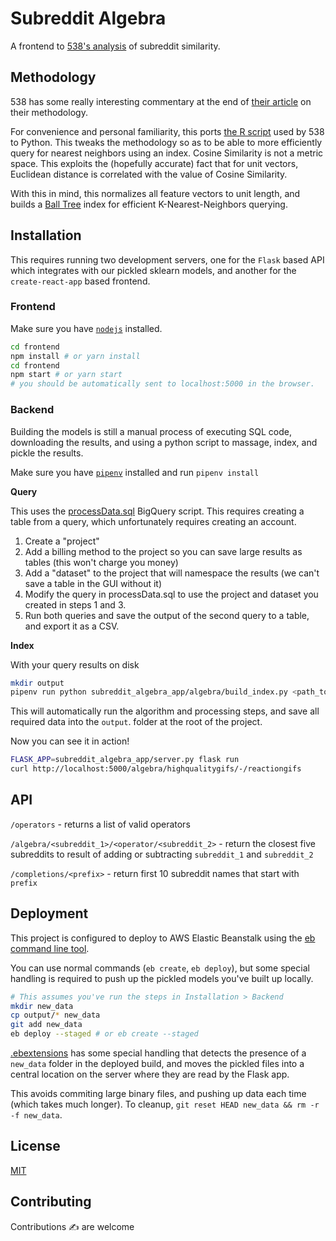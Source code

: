 # Subreddit Algebra
A frontend to [538's analysis](https://fivethirtyeight.com/features/dissecting-trumps-most-rabid-online-following) of subreddit similarity.

## Methodology
538 has some really interesting commentary at the end of [their article](https://fivethirtyeight.com/features/dissecting-trumps-most-rabid-online-following/) on their methodology.

For convenience and personal familiarity, this ports [the R script](https://github.com/fivethirtyeight/data/blob/master/subreddit-algebra/processData.sql) used by 538 to Python. This tweaks the methodology so as to be able to more efficiently query for nearest neighbors using an index. Cosine Similarity is not a metric space. This exploits the (hopefully accurate) fact that for unit vectors, Euclidean distance is correlated with the value of Cosine Similarity.

With this in mind, this normalizes all feature vectors to unit length, and builds a [Ball Tree](http://scikit-learn.org/stable/modules/generated/sklearn.neighbors.BallTree.html#sklearn.neighbors.BallTree) index for efficient K-Nearest-Neighbors querying.

## Installation
This requires running two development servers, one for the `Flask` based API which integrates with our pickled sklearn models, and another for the `create-react-app` based frontend.

### Frontend
Make sure you have [`nodejs`](https://github.com/creationix/nvm/) installed.

```bash
cd frontend
npm install # or yarn install
cd frontend
npm start # or yarn start
# you should be automatically sent to localhost:5000 in the browser.
```


### Backend
Building the models is still a manual process of executing SQL code, downloading the results, and using a python script to massage, index, and pickle the results.

Make sure you have [`pipenv`](http://docs.pipenv.org/en/latest/) installed and run `pipenv install`

**Query**

This uses the [processData.sql](bigquery/processData.sql) BigQuery script. This requires creating a table from a query, which unfortunately requires creating an account.

1. Create a "project"
2. Add a billing method to the project so you can save large results as tables (this won't charge you money)
3. Add a "dataset" to the project that will namespace the results (we can't save a table in the GUI without it)
4. Modify the query in processData.sql to use the project and dataset you created in steps 1 and 3.
5. Run both queries and save the output of the second query to a table, and export it as a CSV.

**Index**

With your query results on disk

```bash
mkdir output
pipenv run python subreddit_algebra_app/algebra/build_index.py <path_to_table_csv>
```

This will automatically run the algorithm and processing steps, and save all required data into the `output`. folder at the root of the project.

Now you can see it in action!
```bash
FLASK_APP=subreddit_algebra_app/server.py flask run
curl http://localhost:5000/algebra/highqualitygifs/-/reactiongifs
```

## API
`/operators` - returns a list of valid operators

`/algebra/<subreddit_1>/<operator/<subreddit_2>` - return the closest five subreddits to result of adding or subtracting `subreddit_1` and `subreddit_2`

`/completions/<prefix>` - return first 10 subreddit names that start with `prefix`

## Deployment
This project is configured to deploy to AWS Elastic Beanstalk using the [eb command line tool](http://docs.aws.amazon.com/elasticbeanstalk/latest/dg/eb-cli3.html).

You can use normal commands (`eb create`, `eb deploy`), but some special handling is required to push up the pickled models you've built up locally.

```bash
# This assumes you've run the steps in Installation > Backend
mkdir new_data
cp output/* new_data
git add new_data
eb deploy --staged # or eb create --staged
```

[.ebextensions](.ebextensions/00_main.config) has some special handling that detects the presence of a `new_data` folder in the deployed build, and moves the pickled files into a central location on the server where they are read by the Flask app.

This avoids commiting large binary files, and pushing up data each time (which takes much longer). To cleanup, `git reset HEAD new_data && rm -r -f new_data`.

## License
[MIT](LICENSE.md)

## Contributing
Contributions  ✍  are welcome
